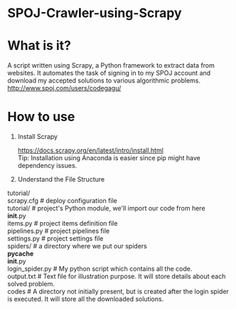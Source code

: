 # SPOJ-Crawler-using-Scrapy

# What is it? 
A script written using Scrapy, a Python framework to extract data from websites. It automates the task of signing in to my SPOJ account and download my accepted solutions to various algorithmic problems. </br>
http://www.spoj.com/users/codegagu/

# How to use
1) Install Scrapy </br>

   https://docs.scrapy.org/en/latest/intro/install.html </br>
   Tip: Installation using Anaconda is easier since pip might have dependency issues. 

2) Understand the File Structure 

tutorial/</br>
    scrapy.cfg                  # deploy configuration file</br>
    tutorial/                   # project's Python module, we'll import our code from here</br>
        __init__.py</br>
        items.py                # project items definition file</br>
        pipelines.py            # project pipelines file</br>
        settings.py             # project settings file</br>
        spiders/                # a directory where we put our spiders</br>
            __pycache__</br>
            __init__.py</br>
            login_spider.py     # My python script which contains all the code.</br>
            output.txt          # Text file for illustration purpose. It will store details about each solved problem.</br>
            codes               # A directory not initially present, but is created after the login spider is executed. It will store all the downloaded solutions.</br>
                                
